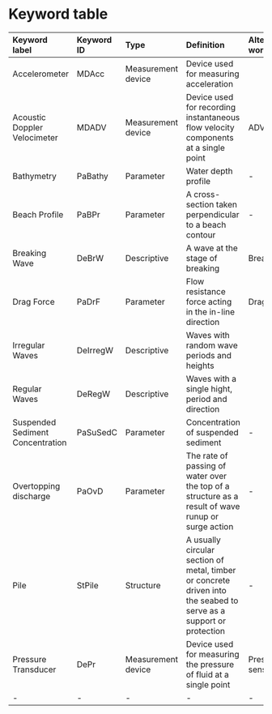 # Keyword table


| Keyword label | Keyword ID | Type | Definition  | Alternative word |
|:--------------|:-----------|:-----|:------------|:-----------------|
| Accelerometer | MDAcc | Measurement device | Device used for measuring acceleration | |
| Acoustic Doppler Velocimeter | MDADV | Measurement device | Device used for recording instantaneous flow velocity components at a single point | ADV |
| Bathymetry | PaBathy | Parameter | Water depth profile |-|
| Beach Profile | PaBPr | Parameter | A cross-section taken perpendicular to a beach contour |-|
| Breaking Wave | DeBrW | Descriptive | A wave at the stage of breaking | Breaker |
| Drag Force|PaDrF| Parameter | Flow resistance force acting in the in-line direction | Drag |
| Irregular Waves| DeIrregW | Descriptive | Waves with random wave periods and heights ||
| Regular Waves| DeRegW | Descriptive | Waves with a single hight, period and direction ||
| Suspended Sediment Concentration | PaSuSedC | Parameter | Concentration of suspended sediment |-|
| Overtopping discharge | PaOvD | Parameter | The rate of passing of water over the top of a structure as a result of wave runup or surge action |-|
| Pile | StPile | Structure | A usually circular section of metal, timber or concrete driven into the seabed to serve as a support or protection    |-|
| Pressure Transducer | DePr | Measurement device | Device used for measuring the pressure of fluid at a single point  | Pressure sensor |
|-|-|-|-|-|
